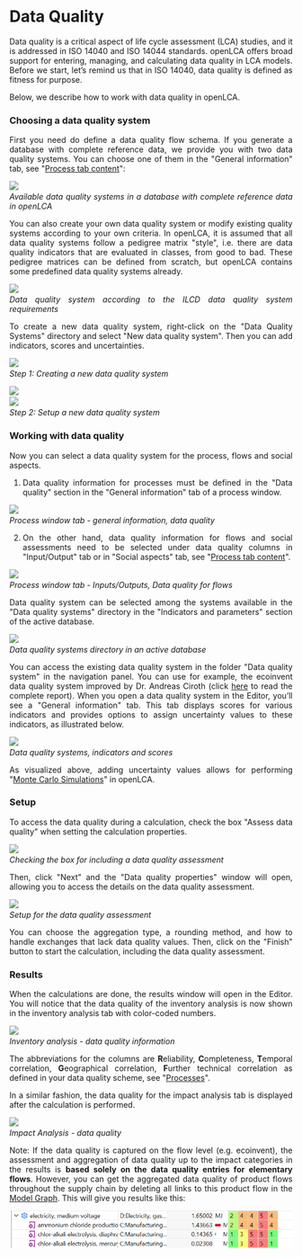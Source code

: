 # Data Quality

<div style='text-align: justify;'>

Data quality is a critical aspect of life cycle assessment (LCA) studies, and it is addressed in ISO 14040 and ISO 14044 standards. openLCA offers broad support for entering, managing, and calculating data quality in LCA models. Before we start, let’s remind us that in ISO 14040, data quality is defined as fitness for purpose.

Below, we describe how to work with data quality in openLCA.

### Choosing a data quality system

First you need do define a data quality flow schema. If you generate a database with complete reference data, we provide you with two data quality systems. You can choose one of them in the "General information" tab, see "[Process tab content](../processes/process_tab_content.md)":

![](../media/data_quality_system.png)  
_Available data quality systems in a database with complete reference data in openLCA_

You can also create your own data quality system or modify existing quality systems according to your own criteria. In openLCA, it is assumed that all data quality systems follow a pedigree matrix "style", i.e. there are data quality indicators that are evaluated in classes, from good to bad. These pedigree matrices can be defined from scratch, but openLCA contains some predefined data quality systems already. 

![](../media/ilcd_data_quality.png)  
_Data quality system according to the ILCD data quality system requirements_

To create a new data quality system, right-click on the "Data Quality Systems" directory and select "New data quality system". Then you can add indicators, scores and uncertainties.

![](../media/new_data_quality.png)  
_Step 1: Creating a new data quality system_

![](../media/trial_dqs.png)  
![](../media/trial_dqs_2.png)  
_Step 2: Setup a new data quality system_

### Working with data quality

Now you can select a data quality system for the process, flows and social aspects.

1. Data quality information for processes must be defined in the "Data quality" section in the "General information" tab of a process window.

![](../media/data_quality_section.png)  
_Process window tab - general information, data quality_

2. On the other hand, data quality information for flows and social assessments need to be selected under data quality columns in "Input/Output" tab or in "Social aspects" tab, see "[Process tab content](../processes/process_tab_content.md)".

![](../media/data_quality_input.png)  
_Process window tab - Inputs/Outputs, Data quality for flows_

Data quality system can be selected among the systems available in the "Data
quality systems" directory in the "Indicators and parameters" section of the
active database.

![](../media/data_quality_navigation_window.png)  
_Data quality systems directory in an active database_

You can access the existing data quality system in the folder "Data quality system" in the navigation panel. You can use for example, the ecoinvent data quality system improved by Dr. Andreas Ciroth (click [here](https://www.greendelta.com/wp-content/uploads/2017/03/Pedigree_report_final_May2012.pdf) to read the complete report). When you open a data quality system in the Editor, you’ll see a "General information" tab. This tab displays scores for various indicators and provides options to assign uncertainty values to these indicators, as illustrated below. 

![](../media/quality_score.png)  
_Data quality systems, indicators and scores_

As visualized above, adding uncertainty values allows for performing "[Monte Carlo Simulations](../advanced_top/monte_carlo.md)" in openLCA.

### Setup

To access the data quality during a calculation, check the box "Assess data quality" when setting the calculation properties.

![](../media/dataqualisetup.png)  
_Checking the box for including a data quality assessment_

Then, click "Next" and the "Data quality properties" window will open, allowing you to access the details on the data quality assessment.

![](../media/dataquali.png)  
_Setup for the data quality assessment_

You can choose the aggregation type, a rounding method, and how to handle exchanges that lack data quality values. Then, click on the "Finish" button to start the calculation, including the data quality assessment.

### Results

When the calculations are done, the results window will open in the Editor. You will notice that the data quality of the inventory analysis is now shown in the inventory analysis tab with color-coded numbers.

![](../media/data_quality_inventory_analysis.png)  
_Inventory analysis - data quality information_

The abbreviations for the columns are **R**eliability, **C**ompleteness, **T**emporal correlation, **G**eographical correlation, **F**urther technical correlation as defined in your data quality scheme, see "[Processes](../processes/general_information.md)". 

In a similar fashion, the data quality for the impact analysis tab is displayed after the calculation is performed.

![](../media/data_quality_impact.png)  
_Impact Analysis - data quality_

Note: If the data quality is captured on the flow level (e.g. ecoinvent), the assessment and aggregation of data quality up to the impact categories in the results is **based solely on the data quality entries for elementary flows**. However, you can get the aggregated data quality of product flows throughout the supply chain by deleting all links to this product flow in the [Model Graph](../prod_system/model_graph.md). This will give you results like this:

![](../media/data_quality_cut.png)  


</div>


